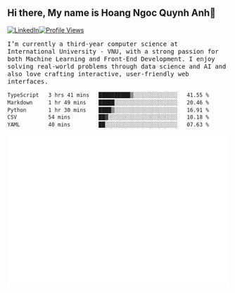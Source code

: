 ## Hi there, My name is Hoang Ngoc Quynh Anh👋

[![LinkedIn](https://img.shields.io/badge/LinkedIn-0077B5?style=flat&logo=linkedin&logoColor=white)](https://www.linkedin.com/in/quynhanh572004/)[![Profile Views](https://komarev.com/ghpvc/?username=quynhanhhoang572004&color=blue&style=flat-square)](https://github.com/quynhanhhoang572004)  

<samp> I’m currently a third-year computer science at International University - VNU, with a strong passion for both Machine Learning and Front-End Development. I enjoy solving real-world problems through data science and AI and also love crafting interactive, user-friendly web interfaces.<samp> 




<!--START_SECTION:waka-->

```txt
TypeScript   3 hrs 41 mins   ██████████▒░░░░░░░░░░░░░░   41.55 %
Markdown     1 hr 49 mins    █████░░░░░░░░░░░░░░░░░░░░   20.46 %
Python       1 hr 30 mins    ████▒░░░░░░░░░░░░░░░░░░░░   16.91 %
CSV          54 mins         ██▓░░░░░░░░░░░░░░░░░░░░░░   10.18 %
YAML         40 mins         ██░░░░░░░░░░░░░░░░░░░░░░░   07.63 %
```

<!--END_SECTION:waka-->

![Full-year Contribution Calendar](https://github.com/quynhanhhoang572004/quynhanhhoang572004/blob/main/metrics.plugin.isocalendar.fullyear.svg)

